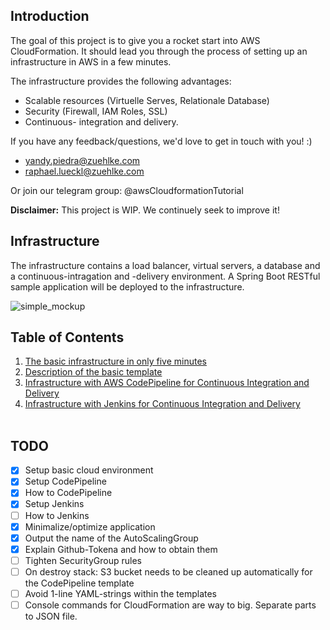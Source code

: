 ## Introduction

The goal of this project is to give you a rocket start into AWS CloudFormation. It should lead you through the process of setting up an infrastructure in AWS in a few minutes.

The infrastructure provides the following advantages:

- Scalable resources (Virtuelle Serves, Relationale Database)
- Security (Firewall, IAM Roles, SSL)
- Continuous- integration and delivery.

If you have any feedback/questions, we'd love to get in touch with you! :)
- yandy.piedra@zuehlke.com
- raphael.lueckl@zuehlke.com

Or join our telegram group:
@awsCloudformationTutorial

**Disclaimer:** This project is WIP. We continuely seek to improve it!

## Infrastructure
The infrastructure contains a load balancer, virtual servers, a database and a continuous-intragation and -delivery environment. A Spring Boot RESTful sample application will be deployed to the infrastructure.

![simple_mockup](documentation/images/infrastructure.png)

## Table of Contents
1. [The basic infrastructure in only five minutes](documentation/basic_stack/basic_stack.md)
1. [Description of the basic template](documentation/basic_stack/template_desc.md)
1. [Infrastructure with AWS CodePipeline for Continuous Integration and Delivery](documentation/codepipeline_stack/codepipeline.md)
1. [Infrastructure with Jenkins for Continuous Integration and Delivery](documentation/jenkins_stack/jenkins.md)
<br/><br/>

## TODO
- [x] Setup basic cloud environment
- [x] Setup CodePipeline
- [x] How to CodePipeline
- [x] Setup Jenkins
- [ ] How to Jenkins
- [x] Minimalize/optimize application
- [x] Output the name of the AutoScalingGroup
- [x] Explain Github-Tokena and how to obtain them
- [ ] Tighten SecurityGroup rules
- [ ] On destroy stack: S3 bucket needs to be cleaned up automatically for the CodePipeline template
- [ ] Avoid 1-line YAML-strings within the templates
- [ ] Console commands for CloudFormation are way to big. Separate parts to JSON file.